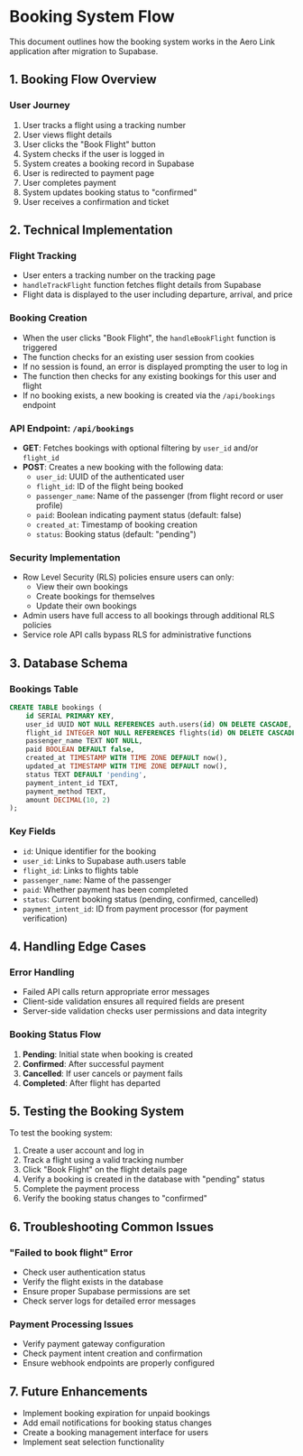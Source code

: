 # Booking System Flow

This document outlines how the booking system works in the Aero Link application after migration to Supabase.

## 1. Booking Flow Overview

### User Journey
1. User tracks a flight using a tracking number
2. User views flight details 
3. User clicks the "Book Flight" button
4. System checks if the user is logged in
5. System creates a booking record in Supabase
6. User is redirected to payment page
7. User completes payment
8. System updates booking status to "confirmed"
9. User receives a confirmation and ticket

## 2. Technical Implementation

### Flight Tracking
- User enters a tracking number on the tracking page
- `handleTrackFlight` function fetches flight details from Supabase
- Flight data is displayed to the user including departure, arrival, and price

### Booking Creation
- When the user clicks "Book Flight", the `handleBookFlight` function is triggered
- The function checks for an existing user session from cookies
- If no session is found, an error is displayed prompting the user to log in
- The function then checks for any existing bookings for this user and flight
- If no booking exists, a new booking is created via the `/api/bookings` endpoint

### API Endpoint: `/api/bookings`
- **GET**: Fetches bookings with optional filtering by `user_id` and/or `flight_id`
- **POST**: Creates a new booking with the following data:
  - `user_id`: UUID of the authenticated user
  - `flight_id`: ID of the flight being booked
  - `passenger_name`: Name of the passenger (from flight record or user profile)
  - `paid`: Boolean indicating payment status (default: false)
  - `created_at`: Timestamp of booking creation
  - `status`: Booking status (default: "pending")

### Security Implementation
- Row Level Security (RLS) policies ensure users can only:
  - View their own bookings
  - Create bookings for themselves
  - Update their own bookings
- Admin users have full access to all bookings through additional RLS policies
- Service role API calls bypass RLS for administrative functions

## 3. Database Schema

### Bookings Table
```sql
CREATE TABLE bookings (
    id SERIAL PRIMARY KEY,
    user_id UUID NOT NULL REFERENCES auth.users(id) ON DELETE CASCADE,
    flight_id INTEGER NOT NULL REFERENCES flights(id) ON DELETE CASCADE,
    passenger_name TEXT NOT NULL,
    paid BOOLEAN DEFAULT false,
    created_at TIMESTAMP WITH TIME ZONE DEFAULT now(),
    updated_at TIMESTAMP WITH TIME ZONE DEFAULT now(),
    status TEXT DEFAULT 'pending',
    payment_intent_id TEXT,
    payment_method TEXT,
    amount DECIMAL(10, 2)
);
```

### Key Fields
- `id`: Unique identifier for the booking
- `user_id`: Links to Supabase auth.users table
- `flight_id`: Links to flights table
- `passenger_name`: Name of the passenger
- `paid`: Whether payment has been completed
- `status`: Current booking status (pending, confirmed, cancelled)
- `payment_intent_id`: ID from payment processor (for payment verification)

## 4. Handling Edge Cases

### Error Handling
- Failed API calls return appropriate error messages
- Client-side validation ensures all required fields are present
- Server-side validation checks user permissions and data integrity

### Booking Status Flow
1. **Pending**: Initial state when booking is created
2. **Confirmed**: After successful payment
3. **Cancelled**: If user cancels or payment fails
4. **Completed**: After flight has departed

## 5. Testing the Booking System

To test the booking system:
1. Create a user account and log in
2. Track a flight using a valid tracking number
3. Click "Book Flight" on the flight details page
4. Verify a booking is created in the database with "pending" status
5. Complete the payment process
6. Verify the booking status changes to "confirmed"

## 6. Troubleshooting Common Issues

### "Failed to book flight" Error
- Check user authentication status
- Verify the flight exists in the database
- Ensure proper Supabase permissions are set
- Check server logs for detailed error messages

### Payment Processing Issues
- Verify payment gateway configuration
- Check payment intent creation and confirmation
- Ensure webhook endpoints are properly configured

## 7. Future Enhancements

- Implement booking expiration for unpaid bookings
- Add email notifications for booking status changes
- Create a booking management interface for users
- Implement seat selection functionality
